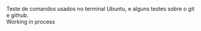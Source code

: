 Teste de comandos usados no terminal Ubuntu, e alguns testes sobre o git e github.
</br>
Working in process
